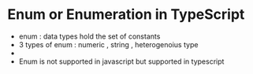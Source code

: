# Enum  or Enumeration in TypeScript

- enum : data types hold the set of constants
- 3 types of enum : numeric , string , heterogenoius type
- 
- Enum is not supported in javascript but supported in typescript